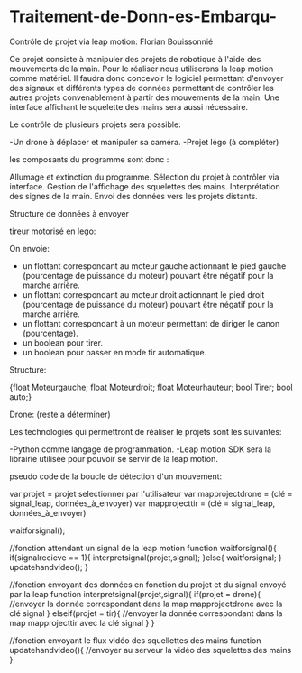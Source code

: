 # Traitement-de-Donn-es-Embarqu-

Contrôle de projet via leap motion:             Florian Bouissonnié

Ce projet consiste à manipuler des projets de robotique à l'aide des mouvements de la main.
Pour le réaliser nous utiliserons la leap motion comme matériel.
Il faudra donc concevoir le logiciel permettant d'envoyer des signaux et différents types de données permettant
de contrôler les autres projets convenablement à partir des mouvements de la main.
Une interface affichant le squelette des mains sera aussi nécessaire.

Le contrôle de plusieurs projets sera possible:

-Un drone à déplacer et manipuler sa caméra.
-Projet légo (à compléter)

les composants du programme sont donc :

Allumage et extinction du programme.
Sélection du projet à contrôler via interface.
Gestion de l'affichage des squelettes des mains.
Interprétation des signes de la main.
Envoi des données vers les projets distants.


Structure de données à envoyer

tireur motorisé en lego:

On envoie: 
- un flottant correspondant au moteur gauche actionnant le pied gauche (pourcentage de puissance du moteur) pouvant être négatif pour la marche arrière.
- un flottant correspondant au moteur droit actionnant le pied droit (pourcentage de puissance du moteur) pouvant être négatif pour la marche arrière.
- un flottant correspondant à un moteur permettant de diriger le canon (pourcentage).
- un boolean pour tirer.
- un boolean pour passer en mode tir automatique.

Structure:

{float Moteurgauche;
 float Moteurdroit;
 float Moteurhauteur;
 bool Tirer;
 bool auto;}


 Drone: (reste a déterminer)


Les technologies qui permettront de réaliser le projets sont les suivantes:

-Python comme langage de programmation.
-Leap motion SDK sera la librairie utilisée pour pouvoir se servir de la leap motion.


pseudo code de la boucle de détection d'un mouvement:

var projet = projet selectionner par l'utilisateur
var mapprojectdrone = (clé = signal_leap, données_à_envoyer)
var mapprojecttir = (clé = signal_leap, données_à_envoyer)

waitforsignal();

//fonction attendant un signal de la leap motion
function waitforsignal(){
    if(signalrecieve == 1){
        interpretsignal(projet,signal);
    }else{
        waitforsignal;
    }
    updatehandvideo();
}

//fonction envoyant des données en fonction du projet et du signal envoyé par la leap
function interpretsignal(projet,signal){
    if(projet = drone){
        //envoyer la donnée correspondant dans la map mapprojectdrone avec la clé signal
    }
    elseif(projet = tir){
        //envoyer la donnée correspondant dans la map mapprojecttir avec la clé signal
    }
}

//fonction envoyant le flux vidéo des squellettes des mains
function updatehandvideo(){
    //envoyer au serveur la vidéo des squelettes des mains
}
